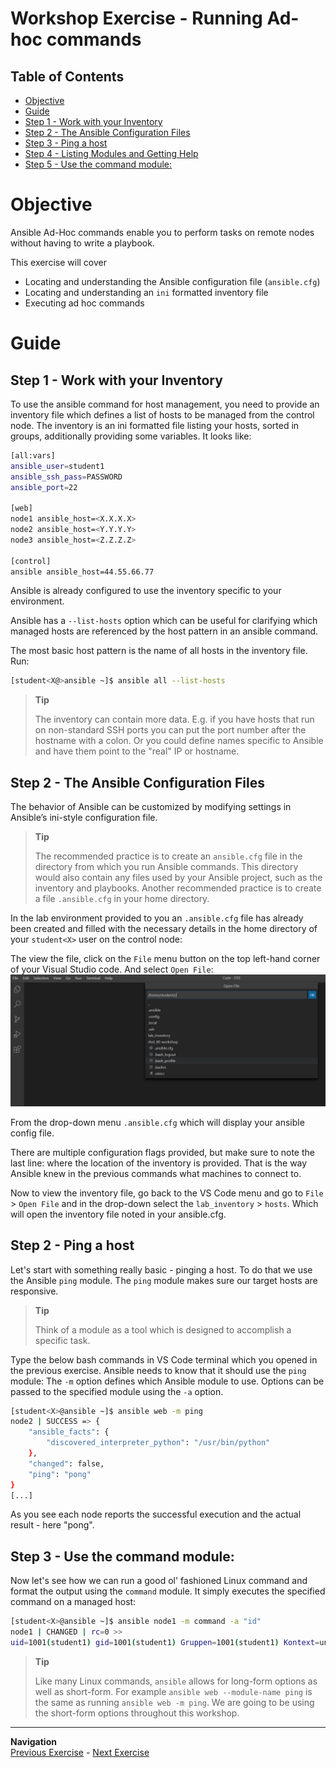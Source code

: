 # Workshop Exercise - Running Ad-hoc commands

## Table of Contents

* [Objective](#objective)
* [Guide](#guide)
* [Step 1 - Work with your Inventory](#step-1---work-with-your-inventory)
* [Step 2 - The Ansible Configuration Files](#step-2---the-ansible-configuration-files)
* [Step 3 - Ping a host](#step-3---ping-a-host)
* [Step 4 - Listing Modules and Getting Help](#step-4---listing-modules-and-getting-help)
* [Step 5 - Use the command module:](#step-5---use-the-command-module)


# Objective

Ansible Ad-Hoc commands enable you to perform tasks on remote nodes without having to write a playbook.  

This exercise will cover
- Locating and understanding the Ansible configuration file (`ansible.cfg`)
- Locating and understanding an `ini` formatted inventory file
- Executing ad hoc commands

# Guide

## Step 1 - Work with your Inventory

To use the ansible command for host management, you need to provide an inventory file which defines a list of hosts to be managed from the control node. The inventory is an ini formatted file listing your hosts, sorted in groups, additionally providing some variables. It looks like:

```bash
[all:vars]
ansible_user=student1
ansible_ssh_pass=PASSWORD
ansible_port=22

[web]
node1 ansible_host=<X.X.X.X>
node2 ansible_host=<Y.Y.Y.Y>
node3 ansible_host=<Z.Z.Z.Z>

[control]
ansible ansible_host=44.55.66.77
```

Ansible is already configured to use the inventory specific to your environment. 

Ansible has a `--list-hosts` option which can be useful for clarifying which managed hosts are referenced by the host pattern in an ansible command.

The most basic host pattern is the name of all hosts in the inventory file. 
Run:

```bash
[student<X@>ansible ~]$ ansible all --list-hosts
```


> **Tip**
>
> The inventory can contain more data. E.g. if you have hosts that run on non-standard SSH ports you can put the port number after the hostname with a colon. Or you could define names specific to Ansible and have them point to the "real" IP or hostname.

## Step 2 - The Ansible Configuration Files

The behavior of Ansible can be customized by modifying settings in Ansible’s ini-style configuration file. 

> **Tip**
>
> The recommended practice is to create an `ansible.cfg` file in the directory from which you run Ansible commands. This directory would also contain any files used by your Ansible project, such as the inventory and playbooks. Another recommended practice is to create a file `.ansible.cfg` in your home directory.

In the lab environment provided to you an `.ansible.cfg` file has already been created and filled with the necessary details in the home directory of your `student<X>` user on the control node:

The view the file, click on the `File` menu button on the top left-hand corner of your Visual Studio code. And select `Open File`:
![VS Code Open](images/open_file.png) 

From the drop-down menu `.ansible.cfg` which will display your ansible config file.

There are multiple configuration flags provided, but make sure to note the last line: where the location of the inventory is provided. That is the way Ansible knew in the previous commands what machines to connect to.

Now to view the inventory file, go back to the VS Code menu and go to `File` > `Open File` and in the drop-down select the `lab_inventory` > `hosts`.  Which will open the inventory file noted in your ansible.cfg. 

## Step 2 - Ping a host

Let's start with something really basic - pinging a host. To do that we use the Ansible `ping` module. The `ping` module makes sure our target hosts are responsive.  

> **Tip**
>
> Think of a module as a tool which is designed to accomplish a specific task.

Type the below bash commands in VS Code terminal which you opened in the previous exercise.  Ansible needs to know that it should use the `ping` module: The `-m` option defines which Ansible module to use. Options can be passed to the specified module using the `-a` option.

```bash
[student<X>@ansible ~]$ ansible web -m ping
node2 | SUCCESS => {
    "ansible_facts": {
        "discovered_interpreter_python": "/usr/bin/python"
    },
    "changed": false,
    "ping": "pong"
}
[...]
```

As you see each node reports the successful execution and the actual result - here "pong".


## Step 3 - Use the command module:

Now let's see how we can run a good ol' fashioned Linux command and format the output using the `command` module. It simply executes the specified command on a managed host:

```bash
[student<X>@ansible ~]$ ansible node1 -m command -a "id"
node1 | CHANGED | rc=0 >>
uid=1001(student1) gid=1001(student1) Gruppen=1001(student1) Kontext=unconfined_u:unconfined_r:unconfined_t:s0-s0:c0.c1023
```

> **Tip**
>
> Like many Linux commands, `ansible` allows for long-form options as well as short-form.  For example `ansible web --module-name ping` is the same as running `ansible web -m ping`.  We are going to be using the short-form options throughout this workshop.

----
**Navigation**
<br>
[Previous Exercise](../1.1-setup) - [Next Exercise](../1.3-playbook)
